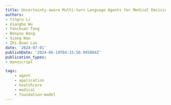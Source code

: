 ```yaml
---
title: Uncertainty-aware Multi-turn Language Agents for Medical Decision-making
authors:
- Yingru Li
- Xiangbo Wu
- Yanchuan Tang
- Benyou Wang
- Xiang Wan
- Zhi-Quan Luo
date: '2024-07-01'
publishDate: '2024-06-19T04:15:50.995804Z'
publication_types:
- manuscript

tags:
    - agent
    - application
    - healthcare
    - medical
    - foundation-model
---
```

